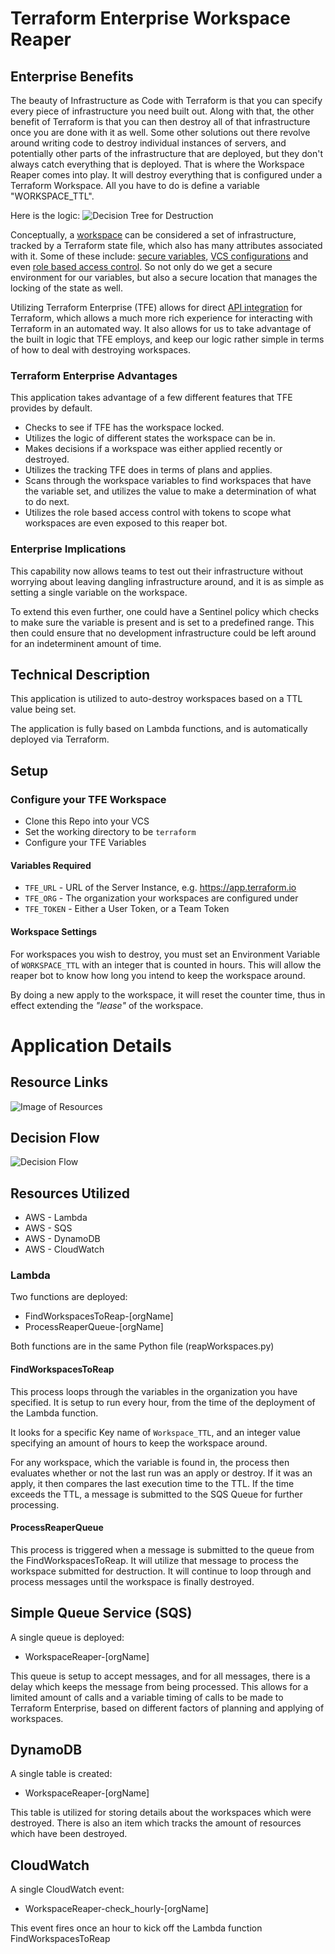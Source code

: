 # Terraform Enterprise Workspace Reaper

## Enterprise Benefits

The beauty of Infrastructure as Code with Terraform is that you can specify every piece of infrastructure you need built out. Along with that, the other benefit of Terraform is that you can then destroy all of that infrastructure once you are done with it as well. Some other solutions out there revolve around writing code to destroy individual instances of servers, and potentially other parts of the infrastructure that are deployed, but they don't always catch everything that is deployed. That is where the Workspace Reaper comes into play. It will destroy everything that is configured under a Terraform Workspace. All you have to do is define a variable "WORKSPACE_TTL".

Here is the logic: 
![Decision Tree for Destruction](https://www.lucidchart.com/publicSegments/view/91c993b7-4bb4-4ed7-aa28-82a18feeebb3/image.png)

Conceptually, a [workspace](https://www.terraform.io/docs/enterprise/workspaces/index.html) can be considered a set of infrastructure, tracked by a Terraform state file, which also has many attributes associated with it. Some of these include: [secure variables](https://www.terraform.io/docs/enterprise/workspaces/variables.html), [VCS configurations](https://www.terraform.io/docs/enterprise/vcs/index.html) and even [role based access control](https://www.terraform.io/docs/enterprise/users-teams-organizations/index.html). So not only do we get a secure environment for our variables, but also a secure location that manages the locking of the state as well.

Utilizing Terraform Enterprise (TFE) allows for direct [API integration](https://www.terraform.io/docs/enterprise/api/index.html) for Terraform, which allows a much more rich experience for interacting with Terraform in an automated way. It also allows for us to take advantage of the built in logic that TFE employs, and keep our logic rather simple in terms of how to deal with destroying workspaces.

### Terraform Enterprise Advantages
This application takes advantage of a few different features that TFE provides by default.
 * Checks to see if TFE has the workspace locked.
 * Utilizes the logic of different states the workspace can be in.
 * Makes decisions if a workspace was either applied recently or destroyed.
 * Utilizes the tracking TFE does in terms of plans and applies.
 * Scans through the workspace variables to find workspaces that have the variable set, and utilizes the value to make a determination of what to do next.
 * Utilizes the role based access control with tokens to scope what workspaces are even exposed to this reaper bot.

### Enterprise Implications

This capability now allows teams to test out their infrastructure without worrying about leaving dangling infrastructure around, and it is as simple as setting a single variable on the workspace.

To extend this even further, one could have a Sentinel policy which checks to make sure the variable is present and is set to a predefined range. This then could ensure that no development infrastructure could be left around for an indeterminent amount of time. 



## Technical Description
This application is utilized to auto-destroy workspaces based on a TTL value being set. 

The application is fully based on Lambda functions, and is automatically deployed via Terraform. 



## Setup

### Configure your TFE Workspace
* Clone this Repo into your VCS
* Set the working directory to be `terraform`
* Configure your TFE Variables

#### Variables Required
 * `TFE_URL` - URL of the Server Instance, e.g. https://app.terraform.io
 * `TFE_ORG` - The organization your workspaces are configured under
 * `TFE_TOKEN` - Either a User Token, or a Team Token

#### Workspace Settings
For workspaces you wish to destroy, you must set an Environment Variable of `WORKSPACE_TTL` with an integer that is counted in hours. This will allow the reaper bot to know how long you intend to keep the workspace around. 

By doing a new apply to the workspace, it will reset the counter time, thus in effect extending the _"lease"_ of the workspace.


# Application Details
## Resource Links
![Image of Resources](https://www.lucidchart.com/publicSegments/view/2275fe76-e2c3-42ec-a737-7de8faea2c31/image.png)

## Decision Flow
![Decision Flow](https://www.lucidchart.com/publicSegments/view/e5721952-cac3-43d4-9dc1-e9eb5b2410fe/image.png)

## Resources Utilized
 * AWS - Lambda
 * AWS - SQS
 * AWS - DynamoDB
 * AWS - CloudWatch

### Lambda
Two functions are deployed:
 * FindWorkspacesToReap-[orgName]
 * ProcessReaperQueue-[orgName]

 Both functions are in the same Python file (reapWorkspaces.py)

#### FindWorkspacesToReap
This process loops through the variables in the organization you have specified. It is setup to run every hour, from the time of the deployment of the Lambda function. 

It looks for a specific Key name of `Workspace_TTL`, and an integer value specifying an amount of hours to keep the workspace around. 

For any workspace, which the variable is found in, the process then evaluates whether or not the last run was an apply or destroy. If it was an apply, it then compares the last execution time to the TTL. If the time exceeds the TTL, a message is submitted to the SQS Queue for further processing.

#### ProcessReaperQueue

This process is triggered when a message is submitted to the queue from the FindWorkspacesToReap. It will utilize that message to process the workspace submitted for destruction. It will continue to loop through and process messages until the workspace is finally destroyed.

## Simple Queue Service (SQS)

A single queue is deployed:
 * WorkspaceReaper-[orgName]

This queue is setup to accept messages, and for all messages, there is a delay which keeps the message from being processed. This allows for a limited amount of calls and a variable timing of calls to be made to Terraform Enterprise, based on different factors of planning and applying of workspaces.

## DynamoDB

A single table is created:
 * WorkspaceReaper-[orgName]

This table is utilized for storing details about the workspaces which were destroyed. There is also an item which tracks the amount of resources which have been destroyed. 

## CloudWatch

A single CloudWatch event:
 * WorkspaceReaper-check_hourly-[orgName]

This event fires once an hour to kick off the Lambda function FindWorkspacesToReap

